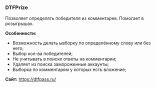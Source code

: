 ### DTFPrize

Позволяет определять победителя из комментарев. Помогает в розыгрышах.

**Особенности:**
- Возможность делать ывборку по определённому слову или без него;
- Выбор кол-ва победителей;
- Не учитывать в поиске ответы на комментарии;
- Удаляет из поиска замороженные аккаунты;
- Выборка по комментарям у которых есть вложение;

**Сайт:** https://dtfpass.ru/
